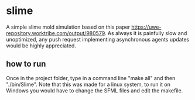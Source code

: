 # slime
A simple slime mold simulation based on this paper https://uwe-repository.worktribe.com/output/980579. As always it is painfully slow and unoptimized, any push request
implementing asynchronous agents updates would be highly appreciated.
## how to run
Once in the project folder, type in a command line "make all" and then "./bin/Slime". Note that this was made for a linux system, to run it on Windows you would
have to change the SFML files and edit the makefile.

